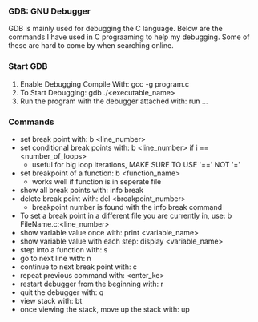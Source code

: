 ### GDB: GNU Debugger
GDB is mainly used for debugging the C language. Below are the commands I have used in C prograaming to help my debugging. Some of these are hard to come by when searching online.

### Start GDB
1. Enable Debugging Compile With: gcc -g program.c
2. To Start Debugging: gdb ./<executable_name>
3. Run the program with the debugger attached with: run <arg1> <arg2>...

### Commands
- set break point with: b <line_number>
- set conditional break points with: b <line_number> if i == <number_of_loops> 
  - useful for big loop iterations,  MAKE SURE TO USE '==' NOT '=' 
- set breakpoint of a function: b <function_name>
  - works well if function is in seperate file
- show all break points with: info break
- delete break point with: del <breakpoint_number>
  - breakpoint number is found with the info break command
- To set a break point in a different file you are currently in, use: b FileName.c:<line_number>
- show variable value once with: print <variable_name>
- show variable value with each step: display <variable_name>
- step into a function with: s   
- go to next line with: n
- continue to next break point with: c
- repeat previous command with: <enter_ke>
- restart debugger from the beginning with: r
- quit the debugger with: q
- view stack with: bt
- once viewing the stack, move up the stack with: up
